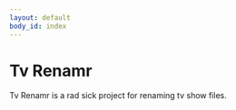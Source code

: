 ```yaml
---
layout: default
body_id: index
---
```


# Tv Renamr

Tv Renamr is a rad sick project for renaming tv show files.